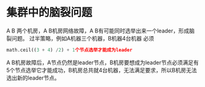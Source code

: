 # 集群中的脑裂问题
A B 两个机房，A  B机房网络故障，A  B有可能同时选举出来一个leader，形成脑裂问题。
过半策略，例如A机器三个机器，B机器4台机器
必须
```python
math.ceil((3 + 4) /2) + 1个节点选举才能成为leader
```
A B机房故障后，A节点仍然是leader节点，B机房要想成为leader节点必须满足有5个节点选举它才能成功，B机房总共就4台机器，无法满足要求，所以B机房无法选出新的leader节点。
